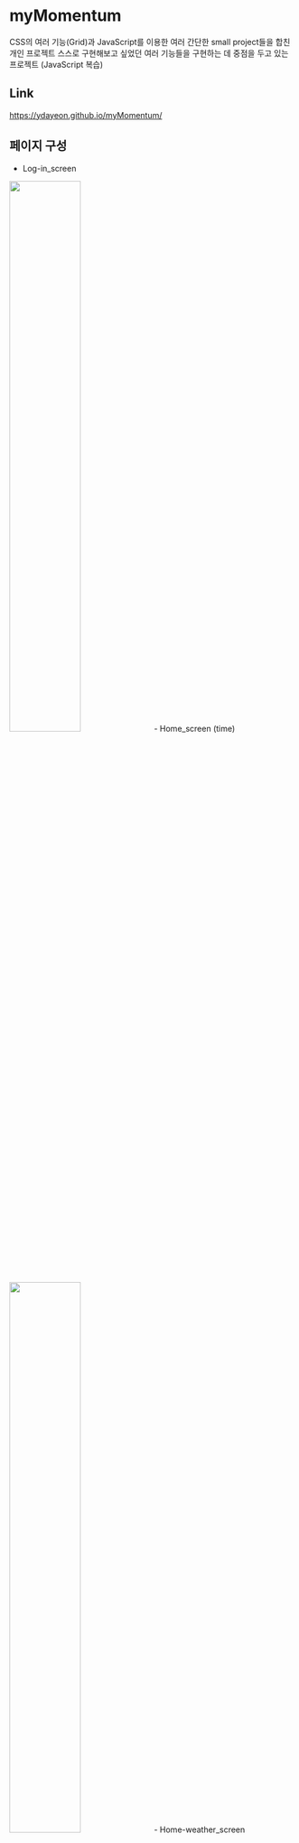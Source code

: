 # myMomentum
CSS의 여러 기능(Grid)과 JavaScript를 이용한 여러 간단한 small project들을 합친 개인 프로젝트
스스로 구현해보고 싶었던 여러 기능들을 구현하는 데 중점을 두고 있는 프로젝트 (JavaScript 복습)
## Link
https://ydayeon.github.io/myMomentum/
## 페이지 구성
- Log-in_screen
<img width="50%" height="50%" src="https://user-images.githubusercontent.com/88532969/155885904-ff8d888c-1733-497d-ba07-aa7baa16f7ce.png" />
- Home_screen (time)
<img width="50%" height="50%" src="https://user-images.githubusercontent.com/88532969/155885948-fbfc1018-03e3-49d4-88f0-9dc487ea2be2.PNG" />
- Home-weather_screen
<img width="50%" height="50%" src="https://user-images.githubusercontent.com/88532969/155886005-39c9dbb0-d05f-4b07-8b57-fd5c29e69e3e.PNG" />
- Home-calculator_screen
<img width="50%" height="50%" src="https://user-images.githubusercontent.com/88532969/155886021-6f486c33-f01f-4adb-aff8-9b3fb3da4d6a.PNG" />
- Home-paint_screen
<img width="50%" height="50%" src="https://user-images.githubusercontent.com/88532969/155886039-e5a08762-14f6-4250-b88f-734757dc19d7.PNG" />
- Home-todo_screen
<img width="50%" height="50%" src="https://user-images.githubusercontent.com/88532969/155886047-80c74862-9c89-4e92-b099-91567a69dd96.PNG" />

## 프로젝트 목적
1. 적절한 시맨틱 태그 활용
2. CSS 기능 최대한 활용 (실습을 통한 이해)
3. 여러 JavaScript 기능 사용
## 주요 기능
1. Random background
2. Log-in
3. Greeting (시간에 따라 다른 인사)
4. Clock || Timer
5. Weather with location
6. Calculator
7. Drawing
8. to-do list

## 수정중인 기능
- Calculator - Press "C"
- Drawing - paint location
## 구현중인 기능
- DDay

